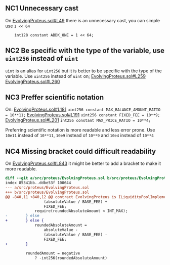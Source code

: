 ## NC1 Unnecessary cast

On [EvolvingProteus.sol#L49](https://github.com/code-423n4/2023-08-shell/blob/c61cf0e01bada04c3d6055acb81f61955ed600aa/src/proteus/EvolvingProteus.sol#L49) there is an unnecessary cast, you can simple use `1 << 64` 

```solidity
    int128 constant ABDK_ONE = 1 << 64;
```

## NC2 Be specific with the type of the variable, use `uint256` instead of `uint`
`uint` is an alias for `uint256` but it is better to be specific with the type of the variable. Use `uint256` instead of `uint` on;
[EvolvingProteus.sol#L259](https://github.com/code-423n4/2023-08-shell/blob/c61cf0e01bada04c3d6055acb81f61955ed600aa/src/proteus/EvolvingProteus.sol#L259)
[EvolvingProteus.sol#L260](https://github.com/code-423n4/2023-08-shell/blob/c61cf0e01bada04c3d6055acb81f61955ed600aa/src/proteus/EvolvingProteus.sol#L260)

## NC3 Preffer scientific notation
On:
[EvolvingProteus.sol#L181](https://github.com/code-423n4/2023-08-shell/blob/c61cf0e01bada04c3d6055acb81f61955ed600aa/src/proteus/EvolvingProteus.sol#L181)
`uint256 constant MAX_BALANCE_AMOUNT_RATIO = 10**11;`
[EvolvingProteus.sol#L191](https://github.com/code-423n4/2023-08-shell/blob/c61cf0e01bada04c3d6055acb81f61955ed600aa/src/proteus/EvolvingProteus.sol#L191)
`uint256 constant FIXED_FEE = 10**9;`
[EvolvingProteus.sol#L201](https://github.com/code-423n4/2023-08-shell/blob/c61cf0e01bada04c3d6055acb81f61955ed600aa/src/proteus/EvolvingProteus.sol#L201)
`int256 constant MAX_PRICE_RATIO = 10**4;`

Preferring scientific notation is more readable and less error prone. Use `10e11` instead of `10**11`, `10e9` instead of `10**9` and `10e4` instead of `10**4`

## NC4 Missing bracket could difficult readability
On [EvolvingProteus.sol#L843](https://github.com/code-423n4/2023-08-shell/blob/c61cf0e01bada04c3d6055acb81f61955ed600aa/src/proteus/EvolvingProteus.sol#L843) it might be better to add a bracket to make it more readable.

```diff
diff --git a/src/proteus/EvolvingProteus.sol b/src/proteus/EvolvingProteus.sol
index 85341bb..ddbe53f 100644
--- a/src/proteus/EvolvingProteus.sol
+++ b/src/proteus/EvolvingProteus.sol
@@ -840,11 +840,12 @@ contract EvolvingProteus is ILiquidityPoolImplementation {
                 (absoluteValue / BASE_FEE) +
                 FIXED_FEE;
             require(roundedAbsoluteAmount < INT_MAX);
-        } else
+        } else {
             roundedAbsoluteAmount =
                 absoluteValue -
                 (absoluteValue / BASE_FEE) -
                 FIXED_FEE;
+        }
 
         roundedAmount = negative
             ? -int256(roundedAbsoluteAmount)
```
